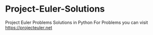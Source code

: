 # Project-Euler-Solutions
Project Euler Problems Solutions in Python
For Problems you can visit https://projecteuler.net
